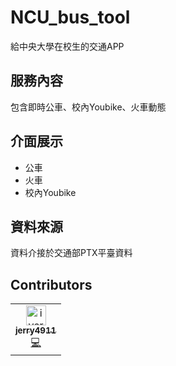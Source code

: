# NCU_bus_tool
給中央大學在校生的交通APP

## 服務內容
包含即時公車、校內Youbike、火車動態

## 介面展示
* 公車
* 火車
* 校內Youbike

## 資料來源
資料介接於交通部PTX平臺資料

## Contributors
<!-- ALL-CONTRIBUTORS-LIST:START - Do not remove or modify this section -->
<!-- prettier-ignore-start -->
<!-- markdownlint-disable -->
<table>
  <tr>
    <td align="center"><a href="https://github.com/iverJisty"><img src="https://avatars1.githubusercontent.com/u/4309210?v=4" width="32px;" alt="iverJisty"/><br /><sub><b>
jerry4911</b></sub></a><br /><a href="https://github.com/Zankio/CCULife/commits?author=iverJisty" title="Code">💻</a></td>
  </tr>
</table>

<!-- markdownlint-enable -->
<!-- prettier-ignore-end -->
<!-- ALL-CONTRIBUTORS-LIST:END -->
